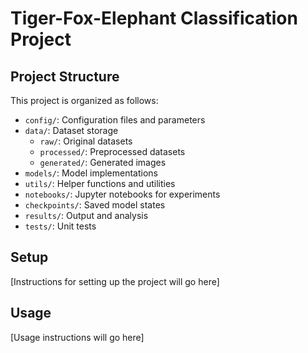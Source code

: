 # Tiger-Fox-Elephant Classification Project

## Project Structure
This project is organized as follows:

- `config/`: Configuration files and parameters
- `data/`: Dataset storage
  - `raw/`: Original datasets
  - `processed/`: Preprocessed datasets
  - `generated/`: Generated images
- `models/`: Model implementations
- `utils/`: Helper functions and utilities
- `notebooks/`: Jupyter notebooks for experiments
- `checkpoints/`: Saved model states
- `results/`: Output and analysis
- `tests/`: Unit tests

## Setup
[Instructions for setting up the project will go here]

## Usage
[Usage instructions will go here]
